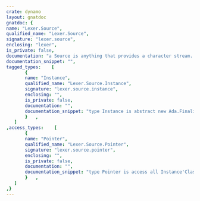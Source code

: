 ```yaml
---
crate: dynamo
layout: gnatdoc
gnatdoc: {
name: "Lexer.Source",
qualified_name: "Lexer.Source",
signature: "lexer.source",
enclosing: "lexer",
is_private: false,
documentation: "a Source is anything that provides a character stream. Sources are always\nsingle-use objects; the lexer takes ownership of sources and deallocates\nthem.",
documentation_snippet: "",
tagged_types:    [
       {
       name: "Instance",
       qualified_name: "Lexer.Source.Instance",
       signature: "lexer.source.instance",
       enclosing: "",
       is_private: false,
       documentation: "",
       documentation_snippet: "type Instance is abstract new Ada.Finalization.Limited_Controlled with\n  null record;",
       }   ,
   ]
,access_types:    [
       {
       name: "Pointer",
       qualified_name: "Lexer.Source.Pointer",
       signature: "lexer.source.pointer",
       enclosing: "",
       is_private: false,
       documentation: "",
       documentation_snippet: "type Pointer is access all Instance'Class;",
       }   ,
   ]
,}
---
```

